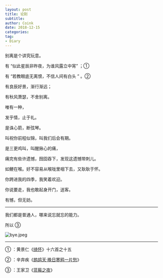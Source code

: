 ```yaml
---
layout: post
title: 论别
subtitle: 
author: Coink
date: 2018-12-15
categories:
tag:
- Diary
---
```




别离是个讲究玩意。



有 “似此星辰非昨夜，为谁风露立中宵” ；➀



有 “若教眼底无离恨，不信人间有白头 ” 。➁



有良辰好景，渐行渐远；



有秋风萧瑟，不舍别离。



唯有一种，



发乎情，止于礼。



是诛心箭，断弦琴。



叫祝你前程似锦，叫我们后会有期。



是三更鸡叫，叫醒揪心的痛，



痛完有些许遗憾，囫囵吞下，发现这遗憾带刺儿。



如鲠在喉。好不容易从喉咙里咽下去，又耿耿于怀。



你跨进我的四季，我笑着欢迎。



你说要走，我也敢起身开门，送客。



有憾，但无妨。



---



我们都是普通人，哪来说忘就忘的能力。



所以 ➂ 



![bye.jpeg](https://i.loli.net/2018/12/16/5c166bb1b6c41.jpeg)





---

➀ ：黄景仁《[绮怀](https://baike.baidu.com/item/%E7%BB%AE%E6%80%80/3861258)》十六首之十五

➁ ：辛弃疾《[鹧鸪天·晚日寒鸦一片愁](https://baike.baidu.com/item/%E9%B9%A7%E9%B8%AA%E5%A4%A9%C2%B7%E6%99%9A%E6%97%A5%E5%AF%92%E9%B8%A6%E4%B8%80%E7%89%87%E6%84%81)》

➂ ：王家卫《[蓝莓之夜](https://baike.baidu.com/item/%E8%93%9D%E8%8E%93%E4%B9%8B%E5%A4%9C/2801489)》